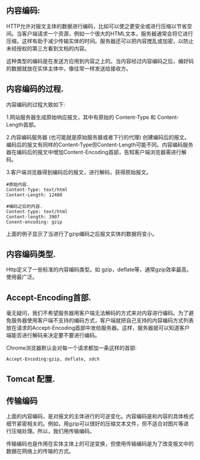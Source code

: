 ---
---

内容编码:
-------
HTTP允许对报文主体的数据进行编码，比如可以使之更安全或进行压缩以节省空间。当客户端请求一个资源，例如一个很大的HTML文本，服务器通常会将它进行压缩，这样有助于减少传输实体的时间。服务器还可以把内容搅乱或加密，以防止未经授权的第三方看到文档的内容。

这种类型的编码是在发送方应用到内容之上的。当内容经过内容编码之后，编好码的数据就放在实体主体中，像往常一样发送给接收方。

内容编码的过程.
------------

内容编码的过程大致如下:

1.网站服务器生成原始响应报文，其中有原始的 Content-Type 和 Content-Length首部。

2.内容编码服务器 (也可能就是原始服务器或者下行的代理) 创建编码后的报文。
编码后的报文有同样的Content-Type但Content-Length可能不同。内容编码服务器在编码后的报文中增加Content-Encoding首部，告知客户端浏览器需进行解码。

3.客户端浏览器得到编码后的报文，进行解码，获得原始报文。

	
	#原始内容.
	Content-Type: text/html
	Content-Length: 12480
	
	#编码之后的内容.
	Content-type: text/html
	Content-length: 3907
	Conent-encoding: gzip


上面的例子显示了当进行了gzip编码之后报文实体的数据将变小。

内容编码类型.
------------

Http定义了一些标准的内容编码类型。如 gzip，deflate等，通常gzip效率最高，使用最广泛。

Accept-Encoding首部.
-------------------
毫无疑问，我们不希望服务器用客户端无法解码的方式来对内容进行编码。为了避免服务器使用客户端不支持的编码方式，客户端就把自己支持的内容编码方式列表放在请求的Accept-Encoding首部中发给服务器。这样，服务器就可以知道客户端能否进行解码来决定要不要进行编码。

Chrome浏览器默认会对每一个请求都加一条这样的首部:

	Accept-Encoding:gzip, deflate, sdch

Tomcat 配置.
------------



传输编码
---------
上面的内容编码，是对报文的主体进行的可逆变化。内容编码是和内容的具体格式细节紧密相关的。例如，用gzip可以很好的压缩文本文件，但不适合对图片等进行压缩处理。所以，我们用传输编码。

传输编码也是作用在实体主体上的可逆变换，但使用传输编码是为了改变报文中的数据在网络上的传输的方式。
